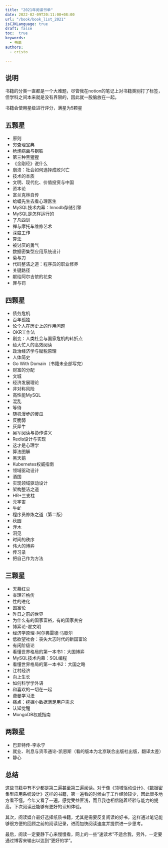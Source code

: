 ```yaml
---
title: "2021年阅读书单"
date: 2022-02-09T20:11:00+08:00
url: "/book/book_list_2021"
isCJKLanguage: true
draft: false
toc:  true
keywords:
  - 书单
authors:
  - cristo

---
```




## 说明

书籍的分类一直都是一个大难题，尽管我在notion的笔记上对书籍类别打了标签，但学科之间本来就是没有界限的，因此就一股脑放在一起。

书籍会使用星级进行评分，满星为5颗星

## 五颗星

- 原则
- 穷查理宝典
- 枪炮病菌与钢铁
- 第三种黑猩猩
- 《金刚经》说什么
- 崩溃：社会如何选择成败兴亡
- 技术的本质
- 文明、现代化、价值投资与中国
- 资本论
- 富兰克林自传
- 蛤蟆先生去看心理医生
- MySQL技术内幕：Innodb存储引擎
- MySQL是怎样运行的
- 了凡四训
- 禅与摩托车维修艺术
- 深度工作
- 算法
- 被讨厌的勇气
- 数据密集型应用系统设计
- 菊与刀
- 代码整洁之道：程序员的职业修养
- 关键路径
- 献给阿尔吉侬的花束
- 罪与罚

## 四颗星

- 债务危机
- 百年孤独
- 论个人在历史上的作用问题
- OKR工作法
- 剧变：人类社会与国家危机的转折点
- 给大忙人的高效阅读
- 政治经济学与赋税原理
- 人体简史
- Go With Domain（书籍未全部写完）
- 财富的分配
- 文城
- 经济发展理论
- 非对称风险
- 高性能MySQL
- 混乱
- 等待
- 随机漫步的傻瓜
- 反脆弱
- 灰犀牛
- 吴军阅读与协作讲义
- Redis设计与实现
- 这才是心理学
- 算法图解
- 黑天鹅
- Kubernetes权威指南
- 领域驱动设计
- 酒国
- 实现领域驱动设计
- 架构整洁之道
- HR+三支柱
- 元宇宙
- 牛虻
- 程序员修炼之道（第二版）
- 秋园
- 浮木
- 洞见
- 时间的秩序
- 伟大的博弈
- 传习录
- 把自己作为方法

## 三颗星

- 天幕红尘
- 查理芒格传
- 性的进化
- 国富论
- 昨日之前的世界
- 为什么有的国家富裕，有的国家贫穷
- 博弈论-翟文明
- 经济学原理-阿尔弗雷德·马歇尔
- 低欲望社会：丧失大志时代的新国富论
- 有闲阶级论
- 看懂世界格局的第一本书1：大国博弈
- MySQL技术内幕：SQL编程
- 看懂世界格局的第一本书2：大国之略
- 江村经济
- 向上生长
- 如何科学学外语
- 和喜欢的一切在一起
- 费曼学习法
- 痛点：挖掘小数据满足用户需求
- 认知觉醒
- MongoDB权威指南

## 两颗星

- 巴菲特传-李永宁
- 就业、利息与货币通论-凯恩斯（看的版本为北京联合出版社出版，翻译太差）
- 静心

## 总结

这些书籍中有不少都是第二遍甚至第三遍阅读。对于像《领域驱动设计》、《数据密集型应用系统设计》这样的书籍，第一遍看的时候由于工作经验较少，因此很多地方看不懂。今年又看了一遍，感觉受益匪浅，而且我也相信随着经验与能力的提高，下次阅读还能够有更好的认知体验。

其次，阅读媒介最好选择纸质书籍，尤其是需要反复阅读的好书，这样通过笔记能够很方便的回顾之前的阅读记录，进而加快阅读速度并提供进一步思考。

最后，阅读一定要静下心来慢慢看，网上的一些“速读术”不适合我，另外，一定要通过博客来输出以达到“更好的学”。